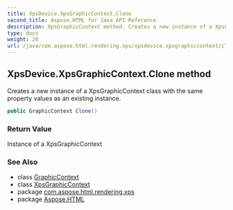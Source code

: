 ```yaml
---
title: XpsDevice.XpsGraphicContext.Clone
second_title: Aspose.HTML for Java API Reference
description: XpsGraphicContext method. Creates a new instance of a XpsGraphicContext class with the same property values as an existing instance
type: docs
weight: 20
url: /java/com.aspose.html.rendering.xps/xpsdevice.xpsgraphiccontext/clone/
---
```

## XpsDevice.XpsGraphicContext.Clone method

Creates a new instance of a XpsGraphicContext class with the same property values as an existing instance.

```java
public GraphicContext Clone()
```

### Return Value

Instance of a XpsGraphicContext

### See Also

* class [GraphicContext](../../../com.aspose.html.rendering/graphiccontext/)
* class [XpsGraphicContext](../)
* package [com.aspose.html.rendering.xps](../../xpsdevice.xpsgraphiccontext/)
* package [Aspose.HTML](../../../)
